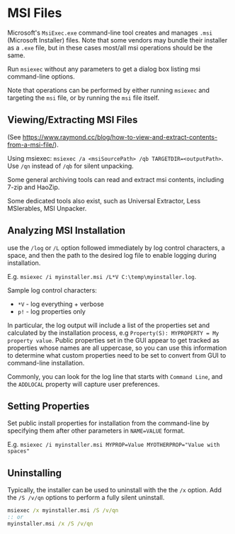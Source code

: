 # MSI Files
Microsoft's `MsiExec.exe` command-line tool creates and manages `.msi` (Microsoft Installer) files. Note that some vendors may bundle their installer as a `.exe` file, but in these cases most/all msi operations should be the same.

Run `msiexec` without any parameters to get a dialog box listing msi command-line options.

Note that operations can be performed by either running `msiexec` and targeting the `msi` file, or by running the `msi` file itself.

## Viewing/Extracting MSI Files
(See https://www.raymond.cc/blog/how-to-view-and-extract-contents-from-a-msi-file/).

Using msiexec: `msiexec /a <msiSourcePath> /qb TARGETDIR=<outputPath>`. Use `/qn` instead of `/qb` for silent unpacking.

Some general archiving tools can read and extract msi contents, including 7-zip and HaoZip.

Some dedicated tools also exist, such as Universal Extractor, Less MSIerables, MSI Unpacker.

## Analyzing MSI Installation
use the `/log` or `/L` option followed immediately by log control characters, a space, and then the path to the desired log file to enable logging during installation.

E.g. `msiexec /i myinstaller.msi /L*V C:\temp\myinstaller.log`.

Sample log control characters:

* `*V` - log everything + verbose
* `p!` - log properties only

In particular, the log output will include a list of the properties set and calculated by the installation process, e.g `Property(S): MYPROPERTY = My property value`. Public properties set in the GUI appear to get tracked as properties whose names are all uppercase, so you can use this information to determine what custom properties need to be set to convert from GUI to command-line installation.

Commonly, you can look for the log line that starts with `Command Line`, and the `ADDLOCAL` property will capture user preferences.

## Setting Properties
Set public install properties for installation from the command-line by specifying them after other parameters in `NAME=VALUE` format.

E.g. `msiexec /i myinstaller.msi MYPROP=Value MYOTHERPROP="Value with spaces"`

## Uninstalling
Typically, the installer can be used to uninstall with the the `/x` option. Add the `/S /v/qn` options to perform a fully silent uninstall.

``` cmd
msiexec /x myinstaller.msi /S /v/qn
:: or
myinstaller.msi /x /S /v/qn
```